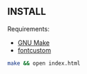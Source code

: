 ## INSTALL

Requirements:

 - [GNU Make](http://www.gnu.org/software/make/)
 - [fontcustom](http://endtwist.github.io/fontcustom/)

```sh
make && open index.html
```